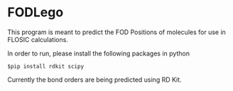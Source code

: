 # FODLego
This program is meant to predict the FOD Positions of molecules for use in FLOSIC calculations.

In order to run, please install the following packages in python 

```
$pip install rdkit scipy
```

Currently the bond orders are being predicted using RD Kit.
